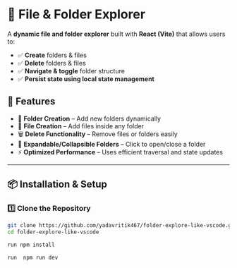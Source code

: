# 📁 File & Folder Explorer

A **dynamic file and folder explorer** built with **React (Vite)** that allows users to:

- ✅ **Create** folders & files
- ✅ **Delete** folders & files
- ✅ **Navigate & toggle** folder structure
- ✅ **Persist state using local state management**

## 🚀 Features

- 📂 **Folder Creation** – Add new folders dynamically
- 📄 **File Creation** – Add files inside any folder
- 🗑️ **Delete Functionality** – Remove files or folders easily
- 🔄 **Expandable/Collapsible Folders** – Click to open/close a folder
- ⚡ **Optimized Performance** – Uses efficient traversal and state updates

---

## 📦 Installation & Setup

### **1️⃣ Clone the Repository**

```sh
git clone https://github.com/yadavritik467/folder-explore-like-vscode.git
cd folder-explore-like-vscode

run npm install

run  npm run dev
```
